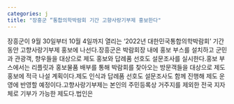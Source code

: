 ```yaml
---
categories: j
title: "장흥군 “통합의학박람회 기간 고향사랑기부제 홍보한다"
---
```

장흥군이 9월 30일부터 10월 4일까지 열리는 ‘2022년 대한민국통합의학박람회’ 기간 동안 고향사랑기부제 홍보에 나선다.장흥군은 박람회장 내에 홍보 부스를 설치하고 군민과 관광객, 향우들을 대상으로 제도 홍보와 답례품 선호도 설문조사를 실시한다.홍보 부스에서는 리플릿과 홍보물품 배부를 통해 박람회를 찾아오는 방문객들을 대상으로 제도 홍보에 적극 나설 계획이다.제도 인식과 답례품 선호도 설문조사도 함께 진행해 제도 운영에 반영할 예정이다.고향사랑기부제는 본인의 주민등록상 거주지를 제외한 전국 지자체로 기부가 가능한 제도다.법인은